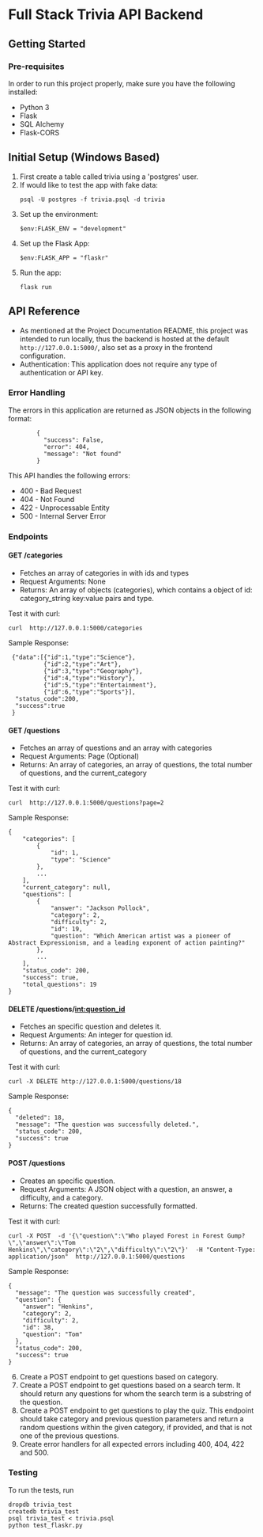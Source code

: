 # Full Stack Trivia API Backend

## Getting Started

### Pre-requisites

In order to run this project properly, make sure you have the following installed:
  * Python 3
  * Flask
  * SQL Alchemy
  * Flask-CORS

## Initial Setup (Windows Based)
  1. First create a table called trivia using a 'postgres' user. 
  2. If would like to test the app with fake data:
      ```
      psql -U postgres -f trivia.psql -d trivia
      ```
  3. Set up the environment:
      ```
      $env:FLASK_ENV = "development"
      ```
  4. Set up the Flask App:
      ```
      $env:FLASK_APP = "flaskr"
      ```
  5. Run the app:
      ```
      flask run
      ```

## API Reference
 * As mentioned at the Project Documentation README, this project was intended to run locally, thus the backend is hosted at the default ```http://127.0.0.1:5000/```, also set as a proxy in the frontend configuration.
 * Authentication: This application does not require any type of authentication or API key.

### Error Handling
The errors in this application are returned as JSON objects in the following format:
```
        {
          "success": False,
          "error": 404,
          "message": "Not found"
        }
```

This API handles the following errors:
* 400 - Bad Request
* 404 - Not Found
* 422 - Unprocessable Entity
* 500 - Internal Server Error


### Endpoints

#### GET /categories

- Fetches an array of categories in with ids and types
- Request Arguments: None
- Returns: An array of objects (categories), which contains a object of id: category_string key:value pairs and type.

Test it with curl:
```
curl  http://127.0.0.1:5000/categories
```

Sample Response: 

```
 {"data":[{"id":1,"type":"Science"},
          {"id":2,"type":"Art"},
          {"id":3,"type":"Geography"},
          {"id":4,"type":"History"},
          {"id":5,"type":"Entertainment"},
          {"id":6,"type":"Sports"}],
  "status_code":200,
  "success":true
 }
```

#### GET /questions

- Fetches an array of questions and an array with categories
- Request Arguments: Page (Optional)
- Returns: An array of categories, an array of questions, the total number of questions, and the current_category

Test it with curl:
```
curl  http://127.0.0.1:5000/questions?page=2
```

Sample Response:
```
{
    "categories": [
        {
            "id": 1,
            "type": "Science"
        },
        ...
    ],
    "current_category": null,
    "questions": [
        {
            "answer": "Jackson Pollock",
            "category": 2,
            "difficulty": 2,
            "id": 19,
            "question": "Which American artist was a pioneer of Abstract Expressionism, and a leading exponent of action painting?"
        },
        ...
    ],
    "status_code": 200,
    "success": true,
    "total_questions": 19
}
```
#### DELETE /questions/<int:question_id>

- Fetches an specific question and deletes it.
- Request Arguments: An integer for question id.
- Returns: An array of categories, an array of questions, the total number of questions, and the current_category

Test it with curl:
```
curl -X DELETE http://127.0.0.1:5000/questions/18
```

Sample Response:
```
{
  "deleted": 18,
  "message": "The question was successfully deleted.",
  "status_code": 200,
  "success": true
}
```

#### POST /questions

- Creates an specific question.
- Request Arguments: A JSON object with a question, an answer, a difficulty, and a category.
- Returns: The created question successfully formatted.

Test it with curl:
```
curl -X POST  -d '{\"question\":\"Who played Forest in Forest Gump?\",\"answer\":\"Tom Henkins\",\"category\":\"2\",\"difficulty\":\"2\"}'  -H "Content-Type: application/json"  http://127.0.0.1:5000/questions
```
Sample Response:
```
{
  "message": "The question was successfully created",
  "question": {
    "answer": "Henkins",
    "category": 2,
    "difficulty": 2,
    "id": 38,
    "question": "Tom"
  },
  "status_code": 200,
  "success": true
}
```
6. Create a POST endpoint to get questions based on category. 
7. Create a POST endpoint to get questions based on a search term. It should return any questions for whom the search term is a substring of the question. 
8. Create a POST endpoint to get questions to play the quiz. This endpoint should take category and previous question parameters and return a random questions within the given category, if provided, and that is not one of the previous questions. 
9. Create error handlers for all expected errors including 400, 404, 422 and 500. 




### Testing
To run the tests, run
```
dropdb trivia_test
createdb trivia_test
psql trivia_test < trivia.psql
python test_flaskr.py
```
